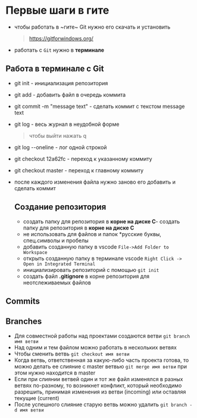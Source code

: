 # Первые шаги в гите

- чтобы работать в ~гите~ Git  нужно его скачать и установить
  > https://gitforwindows.org/
- работать с `Git` нужно в **терминале**

## Работа в терминале c Git

* git init  - инициализация репозитория
* git add - добавить файл в очередь коммита
* git commit -m "message text" - сделать коммит с текстом message text
* git log - весь журнал в неудобной форме
  
  > чтобы выйти нажать q
* git log --oneline - лог одной строкой
* git checkout 12a62fc - переход к указанному коммиту
* git checkout master - переход к главному коммиту
* после каждого изменения файла нужно заново его добавить и сделать коммит
  
  ## Создание репозитория
  
  * создать папку для репозитория в **корне на диске C**- создать папку для репозитория в **корне на диске C**
  * не использовать для файлов и папок *русские буквы, спец.символы и пробелы
  * добавить созданную папку в vscode `File->Add Folder to Workspace`
  * открыть созданную папку в терминале vscode `Right Click -> Open in Integrated Terminal`
  * инициализировать репозиторий с помощью `git init`
  * создать файл **.gitignore** в корне репозитория для неотслеживаемых файлов

## Commits

## Branches

* Для совместной работы над проектами создаются ветви `git branch имя ветви`
* Над одним и тем файлом можно работать в нескольких ветвях
* Чтобы сменить ветвь `git checkout имя ветви`
* Когда ветвь, ответственная за какую-либо часть проекта готова, то можно делать ее слияние с master ветвью `git merge имя ветви` при этом нужно находится в master
* Если при слиянии ветвей один и тот же файл изменялся в разных ветвях по-разному, то возникнет конфликт, который необходимо разрешить, принимая изменения из ветви (incoming) или оставляя текущие (current)
* После успешного слияние старую ветвь можно удалить `git branch -d имя ветви`

